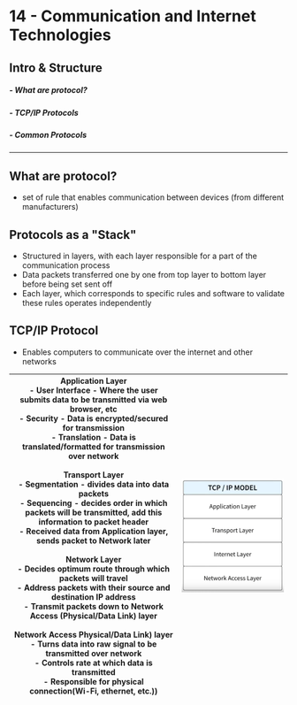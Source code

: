 # 14 - Communication and Internet Technologies
## Intro & Structure
##### - What are protocol?
##### - TCP/IP Protocols
##### - Common Protocols

---
## What are protocol?
 - set of rule that enables communication between devices (from different manufacturers)

## Protocols as a "Stack"
- Structured in layers, with each layer responsible for a part of the communication process
- Data packets transferred one by one from top layer to bottom layer before being set sent off
- Each layer, which corresponds to specific rules and software to validate these rules operates independently

## TCP/IP Protocol
- Enables computers to communicate over the internet and other networks

|  **Application Layer**<br>	- User Interface - Where the user submits data to be transmitted via web browser, etc<br>	- Security - Data is encrypted/secured for transmission<br>	- Translation - Data is translated/formatted for transmission over network  <br><br>**Transport Layer**<br>	- Segmentation - divides data into data packets<br>	- Sequencing  - decides order in which packets will be transmitted, add this information to packet header<br>	- Received data from Application layer, sends packet to Network later<br><br>**Network Layer**<br>	- Decides optimum route through which packets will travel<br>	- Address packets with their source and destination IP address<br>	- Transmit packets down to Network Access (Physical/Data Link) layer<br><br>**Network Access Physical/Data Link) layer**<br>	- Turns data into raw signal to be transmitted over network<br>	- Controls rate at which data is transmitted<br>	- Responsible for physical connection(Wi-Fi, ethernet, etc.)) | ![](../Assets/Pasted%20image%2020250818192426.png) |
| -------------------------------------------------------------------------------------------------------------------------------------------------------------------------------------------------------------------------------------------------------------------------------------------------------------------------------------------------------------------------------------------------------------------------------------------------------------------------------------------------------------------------------------------------------------------------------------------------------------------------------------------------------------------------------------------------------------------------------------------------------------------------------------------------------------------------------------------------------------------------------------------------------------------------------------------------------------------------------------------------------------- | -------------------------------------------------- |
